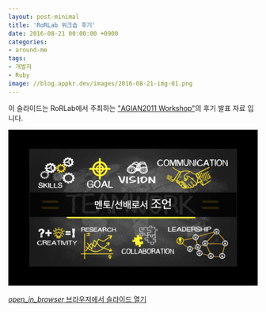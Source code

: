 ```yaml
---
layout: post-minimal
title: 'RoRLab 워크숍 후기'
date: 2016-08-21 00:00:00 +0900
categories:
- around-me
tags:
- 개발자
- Ruby
image: //blog.appkr.dev/images/2016-08-21-img-01.png
---
```


이 슬라이드는 RoRLab에서 주최하는 ["AGIAN2011 Workshop"](//rorlab.org/schedules/1)의 후기 발표 자료 입니다.

![RoRLab 워크숍 후기](/images/2016-08-21-img-01.png)

<div class="panel panel-default" style="width:100%; max-width: 600px; margin: 1em auto;">
  <div class="panel-body text-center">
    <a href="https://drive.google.com/file/d/0Bx8_tW_C70eNV21ZMHdocDNETUE/view?usp=sharing">
      <i class="material-icons">open_in_browser</i>
      브라우저에서 슬라이드 열기
    </a>
  </div>
</div>
